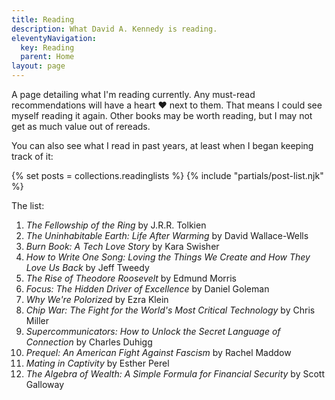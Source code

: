 ```yaml
---
title: Reading
description: What David A. Kennedy is reading.
eleventyNavigation:
  key: Reading
  parent: Home
layout: page
---
```


A page detailing what I'm reading currently. Any must-read recommendations will have a heart &hearts; next to them. That means I could see myself reading it again. Other books may be worth reading, but I may not get as much value out of rereads.

You can also see what I read in past years, at least when I began keeping track of it:

{% set posts = collections.readinglists %}
{% include "partials/post-list.njk" %}

The list:

1. _The Fellowship of the Ring_ by J.R.R. Tolkien
2. _The Uninhabitable Earth: Life After Warming_ by David Wallace-Wells
3. _Burn Book: A Tech Love Story_ by Kara Swisher
4. _How to Write One Song: Loving the Things We Create and How They Love Us Back_ by Jeff Tweedy
5. _The Rise of Theodore Roosevelt_ by Edmund Morris
6. _Focus: The Hidden Driver of Excellence_ by Daniel Goleman
7. _Why We're Polorized_ by Ezra Klein
8. _Chip War: The Fight for the World's Most Critical Technology_ by Chris Miller
9. _Supercommunicators: How to Unlock the Secret Language of Connection_ by Charles Duhigg
10. _Prequel: An American Fight Against Fascism_ by Rachel Maddow
11. _Mating in Captivity_ by Esther Perel
12. _The Algebra of Wealth: A Simple Formula for Financial Security_ by Scott Galloway
